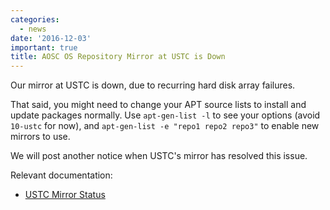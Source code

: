 ```yaml
---
categories:
  - news
date: '2016-12-03'
important: true
title: AOSC OS Repository Mirror at USTC is Down
---
```



Our mirror at USTC is down, due to recurring hard disk array failures.

That said, you might need to change your APT source lists to install and update packages normally. Use `apt-gen-list -l` to see your options (avoid `10-ustc` for now), and `apt-gen-list -e "repo1 repo2 repo3"` to enable new mirrors to use.

We will post another notice when USTC's mirror has resolved this issue.

Relevant documentation:

- [USTC Mirror Status](http://mirrors.ustc.edu.cn/status/)